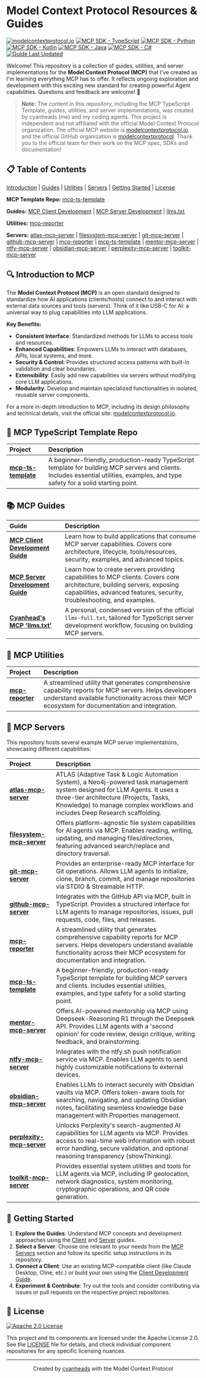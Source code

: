 # Model Context Protocol Resources & Guides

[![modelcontextprotocol.io](https://img.shields.io/badge/modelcontextprotocol.io-orange.svg)](https://modelcontextprotocol.io/)
[![MCP SDK - TypeScript](https://img.shields.io/badge/TypeScript-1.10.2-blue.svg)](https://github.com/modelcontextprotocol/typescript-sdk)
[![MCP SDK - Python](https://img.shields.io/badge/Python-1.6.0-blue.svg)](https://github.com/modelcontextprotocol/python-sdk)
[![MCP SDK - Kotlin](https://img.shields.io/badge/Kotlin-0.3.0-blue.svg)](https://github.com/modelcontextprotocol/kotlin-sdk)
[![MCP SDK - Java](https://img.shields.io/badge/Java-0.4.0-blue.svg)](https://github.com/modelcontextprotocol/java-sdk)
[![MCP SDK - C#](https://img.shields.io/badge/C%23-0.0.0-blue.svg)](https://github.com/modelcontextprotocol/csharp-sdk)
[![Guide Last Updated](https://img.shields.io/badge/Guide%20Last%20Updated-April%202025-brightgreen.svg)]()

Welcome! This repository is a collection of guides, utilities, and server implementations for the **Model Context Protocol (MCP)** that I've created as I'm learning everything MCP has to offer. It reflects ongoing exploration and development with this exciting new standard for creating powerful Agent capabilities. Questions and feedback are welcome! 🚀

> **Note:** The content in this repository, including the MCP TypeScript Template, guides, utilities, and server implementations, was created by cyanheads (me) and my coding agents. This project is independent and not affiliated with the official Model Context Protocol organization. The official MCP website is [modelcontextprotocol.io](https://modelcontextprotocol.io/), and the official GitHub organization is [modelcontextprotocol](https://github.com/modelcontextprotocol). Thank you to the official team for their work on the MCP spec, SDKs and documentation!

## 📋 Table of Contents

[Introduction](#-introduction-to-mcp) | [Guides](#-mcp-guides) | [Utilities](#-mcp-utilities) | [Servers](#-mcp-servers) | [Getting Started](#-getting-started) | [License](#-license)

**MCP Template Repo:** [mcp-ts-template](#-mcp-typescript-template-repo)

**Guides:** [MCP Client Development](#mcp-client-development-guide) | [MCP Server Development](#mcp-server-development-guide) | [llms.txt](#cyanheads-mcp-llmstxt)

**Utilities:** [mcp-reporter](#-mcp-reporter)

**Servers:** [atlas-mcp-server](#-atlas-mcp-server) | [filesystem-mcp-server](#-filesystem-mcp-server) | [git-mcp-server](#-git-mcp-server) | [github-mcp-server](#-github-mcp-server) | [mcp-reporter](#-mcp-reporter) | [mcp-ts-template](#-mcp-ts-template) | [mentor-mcp-server](#-mentor-mcp-server) | [ntfy-mcp-server](#-ntfy-mcp-server) | [obsidian-mcp-server](#-obsidian-mcp-server) | [perplexity-mcp-server](#-perplexity-mcp-server) | [toolkit-mcp-server](#-toolkit-mcp-server)

## 🔍 Introduction to MCP

The **Model Context Protocol (MCP)** is an open standard designed to standardize how AI applications (clients/hosts) connect to and interact with external data sources and tools (servers). Think of it like USB-C for AI: a universal way to plug capabilities into LLM applications.

**Key Benefits:**

- **Consistent Interface**: Standardized methods for LLMs to access tools and resources.
- **Enhanced Capabilities**: Empowers LLMs to interact with databases, APIs, local systems, and more.
- **Security & Control**: Provides structured access patterns with built-in validation and clear boundaries.
- **Extensibility**: Easily add new capabilities via servers without modifying core LLM applications.
- **Modularity**: Develop and maintain specialized functionalities in isolated, reusable server components.

For a more in-depth introduction to MCP, including its design philosophy and technical details, visit the official site: [modelcontextprotocol.io](https://modelcontextprotocol.io/).

## 🚀 MCP TypeScript Template Repo

| Project                                                             | Description                                                                                                                                                                         |
| :------------------------------------------------------------------ | :---------------------------------------------------------------------------------------------------------------------------------------------------------------------------------- |
| [**mcp-ts-template**](https://github.com/cyanheads/mcp-ts-template) | A beginner-friendly, production-ready TypeScript template for building MCP servers and clients. Includes essential utilities, examples, and type safety for a solid starting point. |

## 📚 MCP Guides

| Guide                                                                                                               | Description                                                                                                                                                                                       |
| :------------------------------------------------------------------------------------------------------------------ | :------------------------------------------------------------------------------------------------------------------------------------------------------------------------------------------------ |
| <a id="mcp-client-development-guide"></a>[**MCP Client Development Guide**](guides/mcp-client-development-guide.md) | Learn how to build applications that consume MCP server capabilities. Covers core architecture, lifecycle, tools/resources, security, examples, and advanced topics.                              |
| <a id="mcp-server-development-guide"></a>[**MCP Server Development Guide**](guides/mcp-server-development-guide.md) | Learn how to create servers providing capabilities to MCP clients. Covers core architecture, building servers, exposing capabilities, advanced features, security, troubleshooting, and examples. |
| <a id="cyanheads-mcp-llmstxt"></a>[**Cyanhead's MCP 'llms.txt'**](guides/cyanheads-custom-mcp-llms-full.md)         | A personal, condensed version of the official `llms-full.txt`, tailored for TypeScript server development workflow, focusing on building MCP servers.                                             |

## 🔧 MCP Utilities

| Project                                                                                 | Description                                                                                                                                                                                              |
| :-------------------------------------------------------------------------------------- | :------------------------------------------------------------------------------------------------------------------------------------------------------------------------------------------------------- |
| <a id="-mcp-reporter"></a>[**mcp-reporter**](https://github.com/cyanheads/mcp-reporter) | A streamlined utility that generates comprehensive capability reports for MCP servers. Helps developers understand available functionality across their MCP ecosystem for documentation and integration. |

## 🔌 MCP Servers

This repository hosts several example MCP server implementations, showcasing different capabilities:

| Project                                                                                                            | Description                                                                                                                                                                                                                                         |
| :----------------------------------------------------------------------------------------------------------------- | :-------------------------------------------------------------------------------------------------------------------------------------------------------------------------------------------------------------------------------------------------- |
| <a id="-atlas-mcp-server"></a>[**atlas-mcp-server**](https://github.com/cyanheads/atlas-mcp-server)                | ATLAS (Adaptive Task & Logic Automation System), a Neo4j-powered task management system designed for LLM Agents. It uses a three-tier architecture (Projects, Tasks, Knowledge) to manage complex workflows and includes Deep Research scaffolding. |
| <a id="-filesystem-mcp-server"></a>[**filesystem-mcp-server**](https://github.com/cyanheads/filesystem-mcp-server) | Offers platform-agnostic file system capabilities for AI agents via MCP. Enables reading, writing, updating, and managing files/directories, featuring advanced search/replace and directory traversal.                                             |
| <a id="-git-mcp-server"></a>[**git-mcp-server**](https://github.com/cyanheads/git-mcp-server)                      | Provides an enterprise-ready MCP interface for Git operations. Allows LLM agents to initialize, clone, branch, commit, and manage repositories via STDIO & Streamable HTTP.                                                                         |
| <a id="-github-mcp-server"></a>[**github-mcp-server**](https://github.com/cyanheads/github-mcp-server)             | Integrates with the GitHub API via MCP, built in TypeScript. Provides a structured interface for LLM agents to manage repositories, issues, pull requests, code, files, and releases.                                                               |
| <a id="-mcp-reporter"></a>[**mcp-reporter**](https://github.com/cyanheads/mcp-reporter)                            | A streamlined utility that generates comprehensive capability reports for MCP servers. Helps developers understand available functionality across their MCP ecosystem for documentation and integration.                                            |
| <a id="-mcp-ts-template"></a>[**mcp-ts-template**](https://github.com/cyanheads/mcp-ts-template)                   | A beginner-friendly, production-ready TypeScript template for building MCP servers and clients. Includes essential utilities, examples, and type safety for a solid starting point.                                                                 |
| <a id="-mentor-mcp-server"></a>[**mentor-mcp-server**](https://github.com/cyanheads/mentor-mcp-server)             | Offers AI-powered mentorship via MCP using Deepseek-Reasoning R1 through the Deepseek API. Provides LLM agents with a 'second opinion' for code review, design critique, writing feedback, and brainstorming.                                       |
| <a id="-ntfy-mcp-server"></a>[**ntfy-mcp-server**](https://github.com/cyanheads/ntfy-mcp-server)                   | Integrates with the ntfy.sh push notification service via MCP. Enables LLM agents to send highly customizable notifications to external devices.                                                                                                    |
| <a id="-obsidian-mcp-server"></a>[**obsidian-mcp-server**](https://github.com/cyanheads/obsidian-mcp-server)       | Enables LLMs to interact securely with Obsidian vaults via MCP. Offers token-aware tools for searching, navigating, and updating Obsidian notes, facilitating seamless knowledge base management with Properties management.                        |
| <a id="-perplexity-mcp-server"></a>[**perplexity-mcp-server**](https://github.com/cyanheads/perplexity-mcp-server) | Unlocks Perplexity's search-augmented AI capabilities for LLM agents via MCP. Provides access to real-time web information with robust error handling, secure validation, and optional reasoning transparency (showThinking).                       |
| <a id="-toolkit-mcp-server"></a>[**toolkit-mcp-server**](https://github.com/cyanheads/toolkit-mcp-server)          | Provides essential system utilities and tools for LLM agents via MCP, including IP geolocation, network diagnostics, system monitoring, cryptographic operations, and QR code generation.                                                           |

## 🚀 Getting Started

1.  **Explore the Guides**: Understand MCP concepts and development approaches using the [Client](guides/mcp-client-development-guide.md) and [Server](guides/mcp-server-development-guide.md) guides.
2.  **Select a Server**: Choose one relevant to your needs from the [MCP Servers](#-mcp-servers) section and follow its specific setup instructions in its repository.
3.  **Connect a Client**: Use an existing MCP-compatible client (like Claude Desktop, Cline, etc.) or build your own using the [Client Development Guide](guides/mcp-client-development-guide.md).
4.  **Experiment & Contribute**: Try out the tools and consider contributing via issues or pull requests on the respective project repositories.

## 📄 License

[![Apache 2.0 License](https://img.shields.io/badge/License-Apache%202.0-blue.svg)](https://opensource.org/licenses/Apache-2.0)

This project and its components are licensed under the Apache License 2.0. See the [LICENSE](LICENSE) file for details, and check individual component repositories for any specific licensing nuances.

---

<div align="center">
Created by <a href="https://github.com/cyanheads">cyanheads</a> with the Model Context Protocol
</div>
